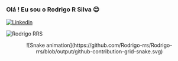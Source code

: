 ### Olá ! Eu sou o Rodrigo R Silva 😊

[![Linkedin](https://img.shields.io/badge/LinkedIn-0077B5?style=for-the-badge&logo=linkedin&logoColor=white)](https://www.linkedin.com/in/rodrigo-rodrigues-da-silva-rrs/)


![Rodrigo RRS](https://github-readme-stats.vercel.app/api?username=Rodrigo-rrs&show_icons=true&theme=dark)

<div align="center">
![Snake animation](https://github.com/Rodrigo-rrs/Rodrigo-rrs/blob/output/github-contribution-grid-snake.svg)
<div/>
